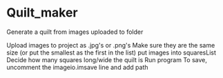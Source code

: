 # Quilt_maker
Generate a quilt from images uploaded to folder

Upload images to project as .jpg's or .png's
Make sure they are the same size (or put the smallest as the first in the list)
put images into squaresList
Decide how many squares long/wide the quilt is
Run program
To save, uncomment the imageio.imsave line and add path
